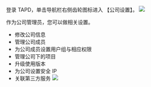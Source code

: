  登录 TAPD，单击导航栏右侧齿轮图标进入 【公司设置】。
  ![](//mc.qcloudimg.com/static/img/1c24a7da30712a2dd65e123871d0974a/image.jpg) 

 作为公司管理员，您可以做相关设置。
-  修改公司信息
-  管理公司成员
-  为公司成员设置用户组与相应权限
-  管理公司下的项目
-  升级使用版本
-  为公司设置安全 IP
-  关联第三方服务
![](//mc.qcloudimg.com/static/img/b503d8979f496d31ccdb0f6aa8fbb61b/image.png)



